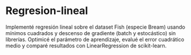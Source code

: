 # Regresion-lineal
Implementé regresión lineal sobre el dataset Fish (especie Bream) usando mínimos cuadrados y descenso de gradiente (batch y estocástico) sin librerías. Optimicé el parámetro de aprendizaje, evalué el error cuadrático medio y comparé resultados con LinearRegression de scikit-learn.

